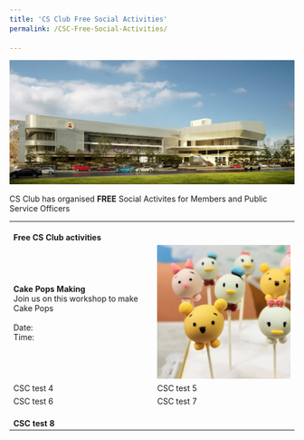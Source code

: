 ```yaml
---
title: 'CS Club Free Social Activities'
permalink: /CSC-Free-Social-Activities/

---
```


<img src="/images/sa/Tessensohn main facade.jpg"/>


CS Club has organised <b>FREE</b> Social Activites for Members and Public Service Officers



<table>
	<tr>
		<td colspan="2">
				<br>
			<b>Free CS Club activities</b>
		</td>
	</tr>
	<tr>
		<td>
			<b>Cake Pops Making</b> <br>
			Join us on this workshop to make Cake Pops <br>
			<br>
			Date: <br>
			Time: <br>
		</td>
		<td>
			<img src="/images/sa/cake pops 2021 300.png"/>
		</td>
	</tr>
	<tr>
		<td>
			CSC test 4
		</td>
		<td>
			 CSC test 5
		</td>
	</tr>
	<tr>
		<td>
			CSC test 6
		</td>
		<td>
			CSC test 7
		</td>
	</tr>
	<tr>
		<td colspan="2">
			<br>
			<b>CSC test 8</b>
		</td>
	</tr>

</table>
<br>

